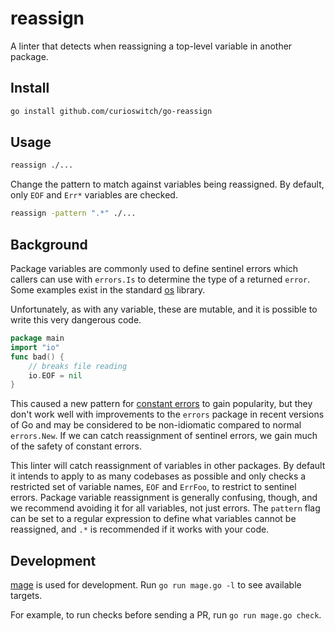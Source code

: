 # reassign

A linter that detects when reassigning a top-level variable in another package.

## Install

```bash
go install github.com/curioswitch/go-reassign
```

## Usage

```bash
reassign ./...
```

Change the pattern to match against variables being reassigned. By default, only `EOF` and `Err*` variables are checked.

```bash
reassign -pattern ".*" ./...
```

## Background

Package variables are commonly used to define sentinel errors which callers can use with `errors.Is` to determine the
type of a returned `error`. Some examples exist in the standard [os](https://pkg.go.dev/os#pkg-variables) library.

Unfortunately, as with any variable, these are mutable, and it is possible to write this very dangerous code.

```go
package main
import "io"
func bad() {
	// breaks file reading
	io.EOF = nil
}
```

This caused a new pattern for [constant errors](https://dave.cheney.net/2016/04/07/constant-errors)
to gain popularity, but they don't work well with improvements to the `errors` package in recent versions of Go and may
be considered to be non-idiomatic compared to normal `errors.New`. If we can catch reassignment of sentinel errors, we
gain much of the safety of constant errors.

This linter will catch reassignment of variables in other packages. By default it intends to apply to as many codebases
as possible and only checks a restricted set of variable names, `EOF` and `ErrFoo`, to restrict to sentinel errors. 
Package variable reassignment is generally confusing, though, and we recommend avoiding it for all variables, not just errors.
The `pattern` flag can be set to a regular expression to define what variables cannot be reassigned, and `.*` is 
recommended if it works with your code.

## Development

[mage](https://magefile.org/) is used for development. Run `go run mage.go -l` to see available targets.

For example, to run checks before sending a PR, run `go run mage.go check`.
